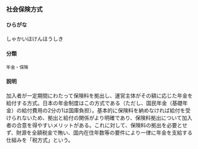 <div style="display:none;">

## [あ行](securities-terms?id=あ行)
## [か行](securities-terms?id=か行)
## [さ行](securities-terms?id=さ行)

</div>

### 社会保険方式

#### ひらがな

しゃかいほけんほうしき

#### 分類

`年金・保険`

#### 説明

加入者が一定期間にわたって保険料を拠出し、運営主体がその額に応じた年金を給付する方式。日本の年金制度はこの方式である（ただし、国民年金（基礎年金）の給付費用の2分の1は国庫負担）。基本的に保険料を納めなければ給付を受けられないため、拠出と給付の関係がより明確であり、保険料拠出について加入者の合意を得やすいメリットがある。これに対して、保険料の拠出を必要とせず、財源を全額税金で賄い、国内在住年数等の要件により一律に年金を支給する仕組みを「税方式」という。

<div style="display:none;">

## [た行](securities-terms?id=た行)
## [な行](securities-terms?id=な行)
## [は行](securities-terms?id=は行)
## [ま行](securities-terms?id=ま行)
## [や行](securities-terms?id=や行)
## [ら行](securities-terms?id=ら行)
## [わ行](securities-terms?id=わ行)
## [英数字・記号](securities-terms?id=英数字・記号)

</div>

